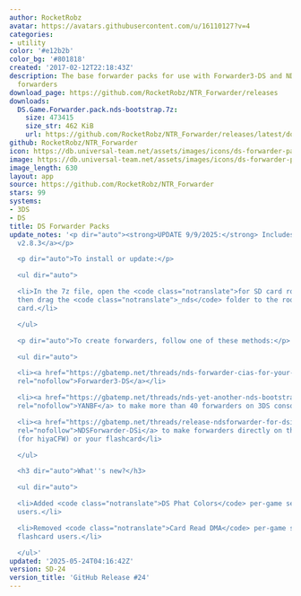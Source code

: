 ```yaml
---
author: RocketRobz
avatar: https://avatars.githubusercontent.com/u/16110127?v=4
categories:
- utility
color: '#e12b2b'
color_bg: '#801818'
created: '2017-02-12T22:18:43Z'
description: The base forwarder packs for use with Forwarder3-DS and NDSForwarder
  forwarders
download_page: https://github.com/RocketRobz/NTR_Forwarder/releases
downloads:
  DS.Game.Forwarder.pack.nds-bootstrap.7z:
    size: 473415
    size_str: 462 KiB
    url: https://github.com/RocketRobz/NTR_Forwarder/releases/latest/download/DS.Game.Forwarder.pack.nds-bootstrap.7z
github: RocketRobz/NTR_Forwarder
icon: https://db.universal-team.net/assets/images/icons/ds-forwarder-packs.png
image: https://db.universal-team.net/assets/images/icons/ds-forwarder-packs.png
image_length: 630
layout: app
source: https://github.com/RocketRobz/NTR_Forwarder
stars: 99
systems:
- 3DS
- DS
title: DS Forwarder Packs
update_notes: '<p dir="auto"><strong>UPDATE 9/9/2025:</strong> Includes <a href="https://github.com/DS-Homebrew/nds-bootstrap/releases/tag/v2.8.3">nds-bootstrap
  v2.8.3</a></p>

  <p dir="auto">To install or update:</p>

  <ul dir="auto">

  <li>In the 7z file, open the <code class="notranslate">for SD card root</code> folder,
  then drag the <code class="notranslate">_nds</code> folder to the root of the SD
  card.</li>

  </ul>

  <p dir="auto">To create forwarders, follow one of these methods:</p>

  <ul dir="auto">

  <li><a href="https://gbatemp.net/threads/nds-forwarder-cias-for-your-home-menu.426174/"
  rel="nofollow">Forwarder3-DS</a></li>

  <li><a href="https://gbatemp.net/threads/nds-yet-another-nds-bootstrap-forwarder-more-than-40-forwarders-are-now-possible.606138/"
  rel="nofollow">YANBF</a> to make more than 40 forwarders on 3DS consoles</li>

  <li><a href="https://gbatemp.net/threads/release-ndsforwarder-for-dsi-generate-hiyacfw-forwarders-on-the-dsi-directly.606964/"
  rel="nofollow">NDSForwarder-DSi</a> to make forwarders directly on the DSi console
  (for hiyaCFW) or your flashcard</li>

  </ul>

  <h3 dir="auto">What''s new?</h3>

  <ul dir="auto">

  <li>Added <code class="notranslate">DS Phat Colors</code> per-game setting for DSi/3DS
  users.</li>

  <li>Removed <code class="notranslate">Card Read DMA</code> per-game setting for
  flashcard users.</li>

  </ul>'
updated: '2025-05-24T04:16:42Z'
version: SD-24
version_title: 'GitHub Release #24'
---
```

